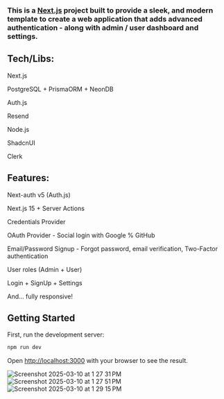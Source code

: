 ### This is a [Next.js](https://nextjs.org) project built to provide a sleek, and modern template to create a web application that adds advanced authentication - along with admin / user dashboard and settings.



## **Tech/Libs:**
Next.js

PostgreSQL + PrismaORM + NeonDB

Auth.js

Resend

Node.js

ShadcnUI

Clerk





## **Features:**
Next-auth v5 (Auth.js)

Next.js 15 + Server Actions 

Credentials Provider

OAuth Provider - Social login with Google % GitHub

Email/Password Signup - Forgot password, email verification, Two-Factor authentication

User roles (Admin + User)

Login + SignUp + Settings

And... fully responsive!




## Getting Started

First, run the development server:

```bash
npm run dev
```

Open [http://localhost:3000](http://localhost:3000) with your browser to see the result.


![Screenshot 2025-03-10 at 1 27 31 PM](https://github.com/user-attachments/assets/4c5b9de3-c078-4d08-8e5b-f8be506254ef)
![Screenshot 2025-03-10 at 1 27 51 PM](https://github.com/user-attachments/assets/a378ad43-9d36-4613-bd3b-9212d24d56a0)
![Screenshot 2025-03-10 at 1 29 15 PM](https://github.com/user-attachments/assets/3c167fd8-b0a8-46b8-bd0e-d6772fd45e08)
